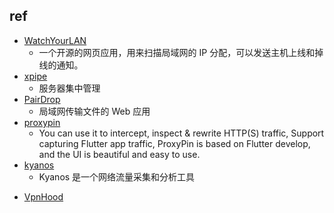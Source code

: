 

## ref
+ [WatchYourLAN](https://github.com/aceberg/WatchYourLAN)
    + 一个开源的网页应用，用来扫描局域网的 IP 分配，可以发送主机上线和掉线的通知。
+ [xpipe](https://github.com/xpipe-io/xpipe)
    + 服务器集中管理
+ [PairDrop](https://github.com/schlagmichdoch/PairDrop)
    + 局域网传输文件的 Web 应用
+ [proxypin](https://github.com/wanghongenpin/proxypin?tab=readme-ov-file)
    + You can use it to intercept, inspect & rewrite HTTP(S) traffic, Support capturing Flutter app traffic, ProxyPin is based on Flutter develop, and the UI is beautiful and easy to use.
+ [kyanos](https://github.com/hengyoush/kyanos/blob/main/README_CN.md)
    + Kyanos 是一个网络流量采集和分析工具
<!-- VPN -->
+ [VpnHood](https://github.com/vpnhood/VpnHood)